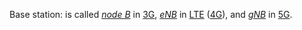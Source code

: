 Base station: is called _[node B](https://en.wikipedia.org/wiki/Node_B)_ in [3G](https://en.wikipedia.org/wiki/3G "3G"), _[eNB](https://en.wikipedia.org/wiki/EnodeB "EnodeB")_ in [LTE](https://en.wikipedia.org/wiki/3GPP_Long_Term_Evolution "3GPP Long Term Evolution") ([4G](https://en.wikipedia.org/wiki/4G "4G")), and _[gNB](https://en.wikipedia.org/wiki/GNodeB "GNodeB")_ in [5G](https://en.wikipedia.org/wiki/5G "5G").
